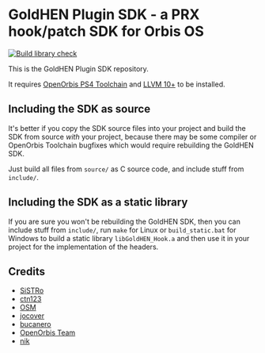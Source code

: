 # GoldHEN Plugin SDK - a PRX hook/patch SDK for Orbis OS

[![Build library check](https://github.com/GoldHEN/GoldHEN_Plugins_SDK/actions/workflows/build_lib.yml/badge.svg)](https://github.com/GoldHEN/GoldHEN_Plugins_SDK/actions/workflows/build_lib.yml)

This is the GoldHEN Plugin SDK repository.

It requires [OpenOrbis PS4 Toolchain](https://github.com/OpenOrbis/OpenOrbis-PS4-Toolchain) and [LLVM 10+](https://llvm.org/) to be installed.

## Including the SDK as source

It's better if you copy the SDK source files into your project and build the SDK from source *with* your project,
because there may be some compiler or OpenOrbis Toolchain bugfixes which would require rebuilding the GoldHEN SDK.

Just build all files from `source/` as C source code, and include stuff from `include/`.

## Including the SDK as a static library

If you are sure you won't be rebuilding the GoldHEN SDK, then you can include stuff from `include/`,
run `make` for Linux or `build_static.bat` for Windows to build a static library `libGoldHEN_Hook.a` and then use it in your project for the implementation of the headers.

## Credits

- [SiSTRo](https://github.com/SiSTR0)
- [ctn123](https://github.com/ctn123)
- [OSM](https://github.com/OSM-Made)
- [jocover](https://github.com/jocover)
- [bucanero](https://github.com/bucanero)
- [OpenOrbis Team](https://github.com/OpenOrbis)
- [nik](https://github.com/nkrapivin)
